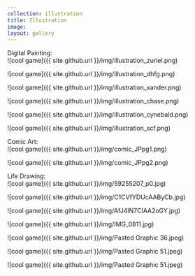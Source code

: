```yaml
---
collection: illustration
title: Illustration
image: 
layout: gallery
---
```


Digital Painting:  
![cool game]({{ site.github.url }}/img/illustration_zuriel.png)

![cool game]({{ site.github.url }}/img/illustration_dhfg.png)

![cool game]({{ site.github.url }}/img/illustration_xander.png)

![cool game]({{ site.github.url }}/img/illustration_chase.png)

![cool game]({{ site.github.url }}/img/illustration_cynebald.png)

![cool game]({{ site.github.url }}/img/illustration_scf.png)  


Comic Art:  
![cool game]({{ site.github.url }}/img/comic_JPpg1.png)

![cool game]({{ site.github.url }}/img/comic_JPpg2.png)  


Life Drawing:  
![cool game]({{ site.github.url }}/img/59255207_p0.jpg)

![cool game]({{ site.github.url }}/img/C1CVfYDUcAAByCb.jpg)

![cool game]({{ site.github.url }}/img/AfJ4lN7CIAA2oGY.jpg)

![cool game]({{ site.github.url }}/img/IMG_0811.jpg)

![cool game]({{ site.github.url }}/img/Pasted Graphic 36.jpeg)

![cool game]({{ site.github.url }}/img/Pasted Graphic 51.jpeg)

![cool game]({{ site.github.url }}/img/Pasted Graphic 51.jpeg)
